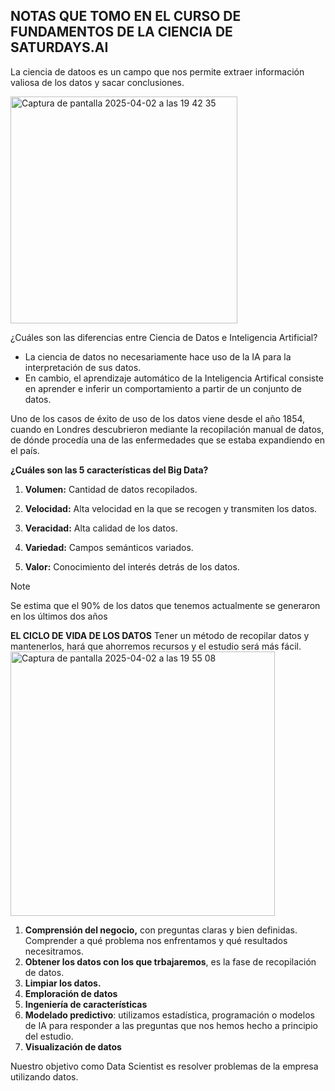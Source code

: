 ## NOTAS QUE TOMO EN EL CURSO DE FUNDAMENTOS DE LA CIENCIA DE SATURDAYS.AI

La ciencia de datoos es un campo que nos permite extraer información valiosa de los datos y sacar conclusiones.

<img width="363" alt="Captura de pantalla 2025-04-02 a las 19 42 35" src="https://github.com/user-attachments/assets/31492598-befb-4064-b240-8dc8f247bada" />

¿Cuáles son las diferencias entre Ciencia de Datos e Inteligencia Artificial?
- La ciencia de datos no necesariamente hace uso de la IA para la interpretación de sus datos.
- En cambio, el aprendizaje automático de la Inteligencia Artifical consiste en aprender e inferir un comportamiento a partir de un conjunto de datos.

Uno de los casos de éxito de uso de los datos viene desde el año 1854, cuando en Londres descubrieron mediante la recopilación manual de datos, de dónde procedía una de las enfermedades que se estaba expandiendo en el país.

**¿Cuáles son las 5 características del Big Data?** <br>
1. **Volumen:** Cantidad de datos recopilados.

2. **Velocidad:** Alta velocidad en la que se recogen y transmiten los datos.

3. **Veracidad:** Alta calidad de los datos.

4. **Variedad:** Campos semánticos variados.

5. **Valor:** Conocimiento del interés detrás de los datos.

> [!NOTE]
>
> Se estima que el 90% de los datos que tenemos actualmente se generaron en los últimos dos años

**EL CICLO DE VIDA DE LOS DATOS**
Tener un método de recopilar datos y mantenerlos, hará que ahorremos recursos y el estudio será más fácil.
<img width="423" alt="Captura de pantalla 2025-04-02 a las 19 55 08" src="https://github.com/user-attachments/assets/a8b918db-caf7-4be2-9076-09aaf7edef10" />
1. **Comprensión del negocio,** con preguntas claras y bien definidas. Comprender a qué problema nos enfrentamos y qué resultados necesitramos.
2. **Obtener los datos con los que trbajaremos**, es la fase de recopilación de datos.
3. **Limpiar los datos.**
4. **Emploración de datos**
5. **Ingeniería de características**
6. **Modelado predictivo**: utilizamos estadística, programación o modelos de IA para responder a las preguntas que nos hemos hecho a principio del estudio.
7. **Visualización de datos**


Nuestro objetivo como Data Scientist es resolver problemas de la empresa utilizando datos.
   








